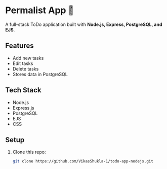 # Permalist App 📝

A full-stack ToDo application built with **Node.js, Express, PostgreSQL, and EJS**.

## Features
- Add new tasks
- Edit tasks
- Delete tasks
- Stores data in PostgreSQL

## Tech Stack
- Node.js
- Express.js
- PostgreSQL
- EJS
- CSS

## Setup
1. Clone this repo:
   ```bash
   git clone https://github.com/VikasShukla-1/todo-app-nodejs.git
